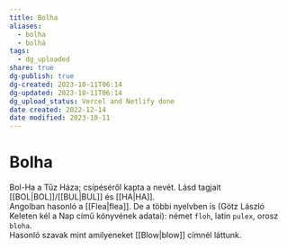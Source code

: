 ```yaml
---
title: Bolha
aliases:
  - bolha
  - bolhá
tags:
  - dg_uploaded
share: true
dg-publish: true
dg-created: 2023-10-11T06:14
dg-updated: 2023-10-11T06:14
dg_upload_status: Vercel and Netlify done
date created: 2022-12-14
date modified: 2023-10-11
---
```


# Bolha

Bol-Ha a Tűz Háza; csípéséről kapta a nevét. Lásd tagjait [[BOL\|BOL]]/[[BUL\|BUL]] és [[HA\|HA]].  
Angolban hasonló a [[Flea\|flea]]. De a többi nyelvben is (Götz László Keleten kél a Nap című könyvének adatai): német `floh`, latin `pulex`, orosz `bloha`.  
Hasonló szavak mint amilyeneket [[Blow\|blow]] címnél láttunk.  